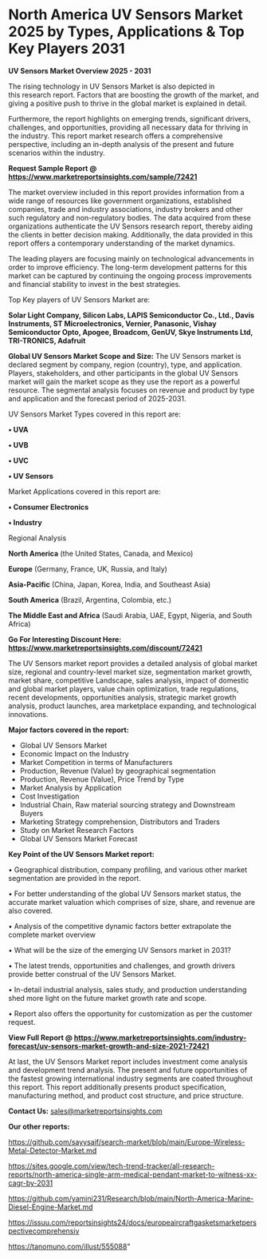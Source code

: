 # North America UV Sensors Market 2025 by Types, Applications & Top Key Players 2031

<Strong> UV Sensors Market Overview 2025 - 2031</strong>

The rising technology in UV Sensors Market is also depicted in this research report. Factors that are boosting the growth of the market, and giving a positive push to thrive in the global market is explained in detail.

Furthermore, the report highlights on emerging trends, significant drivers, challenges, and opportunities, providing all necessary data for thriving in the industry. This report market research offers a comprehensive perspective, including an in-depth analysis of the present and future scenarios within the industry.

<strong>Request Sample Report @ <a href=https://www.marketreportsinsights.com/sample/72421>https://www.marketreportsinsights.com/sample/72421</a></strong>

The market overview included in this report provides information from a wide range of resources like government organizations, established companies, trade and industry associations, industry brokers and other such regulatory and non-regulatory bodies. The data acquired from these organizations authenticate the UV Sensors research report, thereby aiding the clients in better decision making. Additionally, the data provided in this report offers a contemporary understanding of the market dynamics.

The leading players are focusing mainly on technological advancements in order to improve efficiency. The long-term development patterns for this market can be captured by continuing the ongoing process improvements and financial stability to invest in the best strategies.

Top Key players of UV Sensors Market are:

<strong>Solar Light Company, Silicon Labs, LAPIS Semiconductor Co., Ltd., Davis Instruments, ST Microelectronics, Vernier, Panasonic, Vishay Semiconductor Opto, Apogee, Broadcom, GenUV, Skye Instruments Ltd, TRI-TRONICS, Adafruit</strong>

<strong><b>Global UV Sensors Market Scope and Size:</b></strong>
The UV Sensors market is declared segment by company, region (country), type, and application. Players, stakeholders, and other participants in the global UV Sensors market will gain the market scope as they use the report as a powerful resource. The segmental analysis focuses on revenue and product by type and application and the forecast period of 2025-2031.

UV Sensors Market Types covered in this report are:

<strong>• UVA

• UVB

• UVC

• UV Sensors</strong>

Market Applications covered in this report are:

<strong>• Consumer Electronics

• Industry</strong> 

Regional Analysis

<strong>North America</strong> (the United States, Canada, and Mexico)

<strong>Europe</strong> (Germany, France, UK, Russia, and Italy)

<strong>Asia-Pacific</strong> (China, Japan, Korea, India, and Southeast Asia)

<strong>South America</strong> (Brazil, Argentina, Colombia, etc.)

<strong>The Middle East and Africa</strong> (Saudi Arabia, UAE, Egypt, Nigeria, and South Africa)

<strong>Go For Interesting Discount Here: <a href=https://www.marketreportsinsights.com/discount/72421>https://www.marketreportsinsights.com/discount/72421</a></strong>

The UV Sensors market report provides a detailed analysis of global market size, regional and country-level market size, segmentation market growth, market share, competitive Landscape, sales analysis, impact of domestic and global market players, value chain optimization, trade regulations, recent developments, opportunities analysis, strategic market growth analysis, product launches, area marketplace expanding, and technological innovations.

<strong><b>Major factors covered in the report:</b></strong>
<ul>
  <li>Global UV Sensors Market </li>
  <li>Economic Impact on the Industry</li>
  <li>Market Competition in terms of Manufacturers</li>
  <li>Production, Revenue (Value) by geographical segmentation</li>
  <li>Production, Revenue (Value), Price Trend by Type</li>
  <li>Market Analysis by Application</li>
  <li>Cost Investigation</li>
  <li>Industrial Chain, Raw material sourcing strategy and Downstream Buyers</li>
  <li>Marketing Strategy comprehension, Distributors and Traders</li>
  <li>Study on Market Research Factors</li>
  <li>Global UV Sensors Market Forecast</li>
</ul>

<strong><b>Key Point of the UV Sensors Market report:</b></strong>

• Geographical distribution, company profiling, and various other market segmentation are provided in the report.

• For better understanding of the global UV Sensors market status, the accurate market valuation which comprises of size, share, and revenue are also covered.

• Analysis of the competitive dynamic factors better extrapolate the complete market overview

• What will be the size of the emerging UV Sensors market in 2031?

• The latest trends, opportunities and challenges, and growth drivers provide better construal of the UV Sensors Market.

• In-detail industrial analysis, sales study, and production understanding shed more light on the future market growth rate and scope.

• Report also offers the opportunity for customization as per the customer request.

<strong><b>View Full Report @ <a href=https://www.marketreportsinsights.com/industry-forecast/uv-sensors-market-growth-and-size-2021-72421>https://www.marketreportsinsights.com/industry-forecast/uv-sensors-market-growth-and-size-2021-72421</a></b></strong>


At last, the UV Sensors Market report includes investment come analysis and development trend analysis. The present and future opportunities of the fastest growing international industry segments are coated throughout this report. This report additionally presents product specification, manufacturing method, and product cost structure, and price structure.

<strong>Contact Us:</strong>
sales@marketreportsinsights.com

<strong>Our other reports:</strong>

<a href=https://github.com/sayysaif/search-market/blob/main/Europe-Wireless-Metal-Detector-Market.md>https://github.com/sayysaif/search-market/blob/main/Europe-Wireless-Metal-Detector-Market.md</a>

<a href=https://sites.google.com/view/tech-trend-tracker/all-research-reports/north-america-single-arm-medical-pendant-market-to-witness-xx-cagr-by-2031>https://sites.google.com/view/tech-trend-tracker/all-research-reports/north-america-single-arm-medical-pendant-market-to-witness-xx-cagr-by-2031</a>

<a href=https://github.com/yamini231/Research/blob/main/North-America-Marine-Diesel-Engine-Market.md>https://github.com/yamini231/Research/blob/main/North-America-Marine-Diesel-Engine-Market.md</a>

<a href=https://issuu.com/reportsinsights24/docs/europeaircraftgasketsmarketperspectivecomprehensiv>https://issuu.com/reportsinsights24/docs/europeaircraftgasketsmarketperspectivecomprehensiv</a>

<a href=https://tanomuno.com/illust/555088>https://tanomuno.com/illust/555088</a>"

